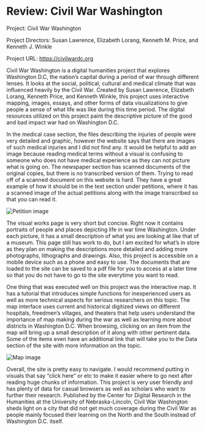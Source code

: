 # Review: Civil War Washington

Project: Civil War Washington

Project Directors: Susan Lawrence, Elizabeth Lorang, Kenneth M. Price, and Kenneth J. Winkle

Project URL: https://civilwardc.org

Civil War Washington is a digital humanities project that explores Washington D.C, the nation’s capital during a period of war through different lenses. It looks at the social, political, cultural and medical climate that was influenced heavily by the Civil War. Created by Susan Lawrence, Elizabeth Lorang, Kenneth Price, and Kenneth Winkle, this project uses interactive mapping, images, essays, and other forms of data visualizations to give people a sense of what life was like during this time period. The digital resources utilized on this project paint the descriptive picture of the good and bad impact war had on Washington D.C.

In the medical case section, the files describing the injuries of people were very detailed and graphic, however the website says that there are images of such medical injuries and I did not find any. It would be helpful to add an image because reading medical terms without a visual is confusing to someone who does not have medical experience as they can not picture what is going on. The newspaper section has scanned documents of the original copies, but there is no transcribed version of them. Trying to read off of a scanned document on this website is hard. They have a great example of how it should be in the text section under petitions, where it has a scanned image of the actual petitions along with the image transcribed so that you can read it.

![Petition image](https://KobeSmith350.github.io/Kobe-Smith-350/images/petition.png)

The visual works page is very short but concise. Right now it contains portraits of people and places depicting life in war time Washington. Under each picture, it has a small description of what you are looking at like that of a museum. This page still has work to do, but I am excited for what’s in store as they plan on making the descriptions more detailed and adding more photographs, lithographs and drawings. Also, this project is accessible on a mobile device such as a phone and easy to use. The documents that are loaded to the site can be saved to a pdf file for you to access at a later time so that you do not have to go to the site everytime you want to read.

One thing that was executed well on this project was the interactive map. It has a tutorial that introduces simple functions for inexperienced users as well as more technical aspects for serious researchers on this topic. The map interface uses current and historical digitized views on different hospitals, freedmen’s villages, and theaters that help users understand the importance of map making during the war as well as learning more about districts in Washington D.C. When browsing, clicking on an item from the map will bring up a small description of it along with other pertinent data. Some of the items even have an additional link that will take you to the Data section of the site with more information on the topic.

![Map image](https://KobeSmith350.github.io/Kobe-Smith-350/images/map.png)

Overall, the site is pretty easy to navigate. I would recommend putting in visuals that say “click here” or etc to make it easier where to go next after reading huge chunks of information. This project is very user friendly and has plenty of data for casual browsers as well as scholars who want to further their research. Published by the Center for Digital Research in the Humanities at the University of Nebraska-Lincoln, Civil War Washington sheds light on a city that did not get much coverage during the Civil War as people mainly focused their learning on the North and the South instead of Washington D.C. itself.
